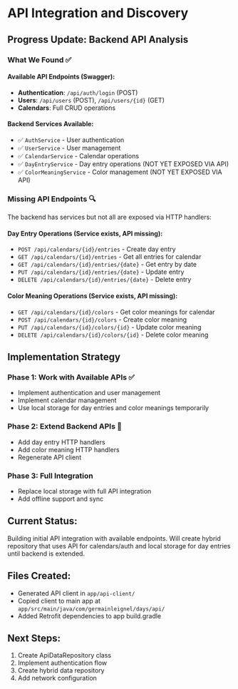 # API Integration and Discovery

## Progress Update: Backend API Analysis

### What We Found ✅

#### Available API Endpoints (Swagger):
- **Authentication**: `/api/auth/login` (POST)
- **Users**: `/api/users` (POST), `/api/users/{id}` (GET)  
- **Calendars**: Full CRUD operations

#### Backend Services Available:
- ✅ `AuthService` - User authentication
- ✅ `UserService` - User management  
- ✅ `CalendarService` - Calendar operations
- ✅ `DayEntryService` - Day entry operations (NOT YET EXPOSED VIA API)
- ✅ `ColorMeaningService` - Color management (NOT YET EXPOSED VIA API)

### Missing API Endpoints 🔍

The backend has services but not all are exposed via HTTP handlers:

#### Day Entry Operations (Service exists, API missing):
- `POST /api/calendars/{id}/entries` - Create day entry
- `GET /api/calendars/{id}/entries` - Get all entries for calendar
- `GET /api/calendars/{id}/entries/{date}` - Get entry by date  
- `PUT /api/calendars/{id}/entries/{date}` - Update entry
- `DELETE /api/calendars/{id}/entries/{date}` - Delete entry

#### Color Meaning Operations (Service exists, API missing):
- `GET /api/calendars/{id}/colors` - Get color meanings for calendar
- `POST /api/calendars/{id}/colors` - Create color meaning
- `PUT /api/calendars/{id}/colors/{id}` - Update color meaning
- `DELETE /api/calendars/{id}/colors/{id}` - Delete color meaning

## Implementation Strategy

### Phase 1: Work with Available APIs ✅
- Implement authentication and user management
- Implement calendar management 
- Use local storage for day entries and color meanings temporarily

### Phase 2: Extend Backend APIs 🔄
- Add day entry HTTP handlers
- Add color meaning HTTP handlers  
- Regenerate API client

### Phase 3: Full Integration
- Replace local storage with full API integration
- Add offline support and sync

## Current Status: 
Building initial API integration with available endpoints. Will create hybrid repository that uses API for calendars/auth and local storage for day entries until backend is extended.

## Files Created:
- Generated API client in `app/api-client/`
- Copied client to main app at `app/src/main/java/com/germainleignel/days/api/`
- Added Retrofit dependencies to app build.gradle

## Next Steps:
1. Create ApiDataRepository class
2. Implement authentication flow  
3. Create hybrid data repository
4. Add network configuration
